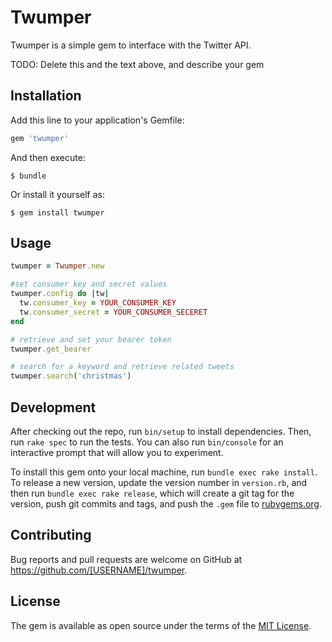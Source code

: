 # Twumper

Twumper is a simple gem to interface with the Twitter API.

TODO: Delete this and the text above, and describe your gem

## Installation

Add this line to your application's Gemfile:

```ruby
gem 'twumper'
```

And then execute:

    $ bundle

Or install it yourself as:

    $ gem install twumper

## Usage

```ruby
twumper = Twumper.new

#set consumer key and secret values 
twumper.config do |tw|
  tw.consumer_key = YOUR_CONSUMER_KEY
  tw.consumer_secret = YOUR_CONSUMER_SECERET
end

# retrieve and set your bearer token
twumper.get_bearer

# search for a keyword and retrieve related tweets
twumper.search('christmas')
```

## Development

After checking out the repo, run `bin/setup` to install dependencies. Then, run `rake spec` to run the tests. You can also run `bin/console` for an interactive prompt that will allow you to experiment.

To install this gem onto your local machine, run `bundle exec rake install`. To release a new version, update the version number in `version.rb`, and then run `bundle exec rake release`, which will create a git tag for the version, push git commits and tags, and push the `.gem` file to [rubygems.org](https://rubygems.org).

## Contributing

Bug reports and pull requests are welcome on GitHub at https://github.com/[USERNAME]/twumper.

## License

The gem is available as open source under the terms of the [MIT License](https://opensource.org/licenses/MIT).
